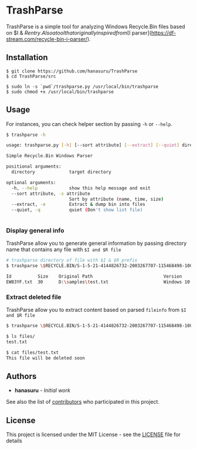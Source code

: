 # TrashParse

TrashParse is a simple tool for analyzing Windows Recycle.Bin files based on $I & $R entry. Also a tool that originally inspired from [$I parser](https://df-stream.com/recycle-bin-i-parser/).

## Installation

```
$ git clone https://github.com/hanasuru/TrashParse
$ cd TrashParse/src

$ sudo ln -s `pwd`/trashparse.py /usr/local/bin/trashparse
$ sudo chmod +x /usr/local/bin/trashparse

```


## Usage

For instances, you can check helper section by passing `-h` or `--help`.

```bash
$ trashparse -h                                                       

usage: trashparse.py [-h] [--sort attribute] [--extract] [--quiet] directory

Simple Recycle.Bin Windows Parser

positional arguments:
  directory             target directory

optional arguments:
  -h, --help            show this help message and exit
  --sort attribute, -s attribute
                        Sort by attribute (name, time, size)
  --extract, -e         Extract & dump bin into files
  --quiet, -q           quiet (Don't show list file)
                                                      
```

### Display general info

TrashParse allow you to generate general information by passing directory name that contains any file with `$I and $R file`

```bash
# trashparse directory of file with $I & $R prefix
$ trashparse \$RECYCLE.BIN/S-1-5-21-4144826732-2003267707-115468498-1001

Id          Size    Original Path                           Version        Deleted Time (UTC)
EW83YF.txt  30      D:\samples\test.txt                     Windows 10     2020-11-30 22:12:27

```

### Extract deleted file

TrashParse allow you to extract content based on parsed `fileinfo` from `$I and $R file`

```bash
$ trashparse \$RECYCLE.BIN/S-1-5-21-4144826732-2003267707-115468498-1001 -e -q 

$ ls files/
test.txt

$ cat files/test.txt  
This file will be deleted soon
```

## Authors

* **hanasuru** - *Initial work* 

See also the list of [contributors](https://github.com/hanasuru/TrashParse/contributors) who participated in this project.

## License

This project is licensed under the MIT License - see the [LICENSE](LICENSE) file for details